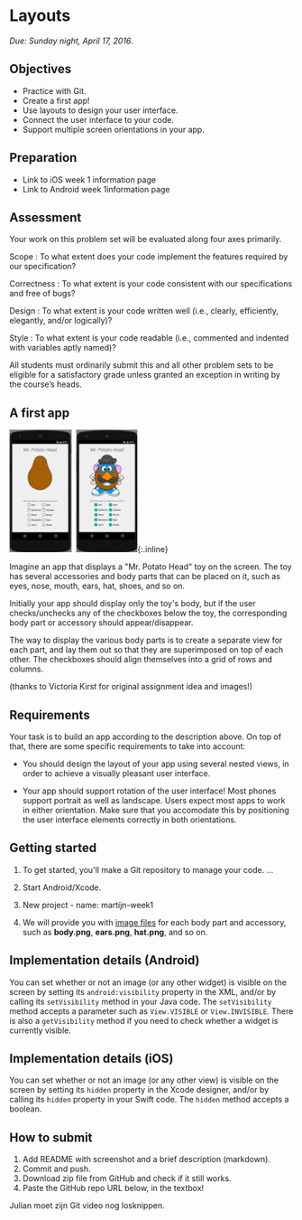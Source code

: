# Layouts

*Due: Sunday night, April 17, 2016.*

## Objectives

- Practice with Git.
- Create a first app!
- Use layouts to design your user interface.
- Connect the user interface to your code.
- Support multiple screen orientations in your app.

## Preparation

- Link to iOS week 1 information page
- Link to Android week 1information page

## Assessment

Your work on this problem set will be evaluated along four axes primarily.

Scope
: To what extent does your code implement the features required by our specification?

Correctness
: To what extent is your code consistent with our specifications and free of bugs?

Design
: To what extent is your code written well (i.e., clearly, efficiently, elegantly, and/or logically)?

Style
: To what extent is your code readable (i.e., commented and indented with variables aptly named)?

All students must ordinarily submit this and all other problem sets to be eligible for a satisfactory grade unless granted an exception in writing by the course’s heads.

## A first app

![Screenshot of Mr. Potato Head](potato.png){:.inline}

Imagine an app that displays a "Mr. Potato Head" toy on the screen. The toy has several accessories and body parts that can be placed on it, such as eyes, nose, mouth, ears, hat, shoes, and so on.

Initially your app should display only the toy's body, but if the user checks/unchecks any of the checkboxes below the toy, the corresponding body part or accessory should appear/disappear.

The way to display the various body parts is to create a separate view for each part, and lay them out so that they are superimposed on top of each other. The checkboxes should align themselves into a grid of rows and columns.

(thanks to Victoria Kirst for original assignment idea and images!)

## Requirements

Your task is to build an app according to the description above. On top of that, there are some specific requirements to take into account:

- You should design the layout of your app using several nested views, in order to achieve a visually pleasant user interface.

- Your app should support rotation of the user interface! Most phones support portrait as well as landscape. Users expect most apps to work in either orientation. Make sure that you accomodate this by positioning the user interface elements correctly in both orientations.

## Getting started

1. To get started, you'll make a Git repository to manage your code. ...

2. Start Android/Xcode.

3. New project - name: martijn-week1

4. We will provide you with [image files](mr-potato-head-images.zip) for each body part and accessory, such as **body.png**, **ears.png**, **hat.png**, and so on.

## Implementation details (Android)

You can set whether or not an image (or any other widget) is visible on the screen by setting its `android:visibility` property in the XML, and/or by calling its `setVisibility` method in your Java code. The `setVisibility` method accepts a parameter such as `View.VISIBLE` or `View.INVISIBLE`. There is also a `getVisibility` method if you need to check whether a widget is currently visible.

## Implementation details (iOS)

You can set whether or not an image (or any other view) is visible on the screen by setting its `hidden` property in the Xcode designer, and/or by calling its `hidden` property in your Swift code. The `hidden` method accepts a boolean.

## How to submit

1. Add README with screenshot and a brief description (markdown).
2. Commit and push.
3. Download zip file from GitHub and check if it still works.
4. Paste the GitHub repo URL below, in the textbox!

Julian moet zijn Git video nog losknippen.
